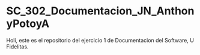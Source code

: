 # SC_302_Documentacion_JN_AnthonyPotoyA
Holi, este es el repositorio del ejercicio 1 de Documentacion del Software, U Fidelitas.
